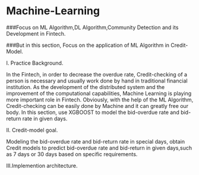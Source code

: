 # Machine-Learning
###Focus on ML Algorithm,DL Algorithm,Community Detection and its Development in Fintech.

###But in this section, Focus on the application of ML Algorithm in Credit-Model.

I. Practice Background.

  In the Fintech, in order to decrease the overdue rate, Credit-checking of a person is necessary and usually work done by hand in traditional financial institution. As the development of the distributed system and the improvement of the computational capabilities, Machine Learning is playing more important role in Fintech. Obviously, with the help of the ML Algorithm, Credit-checking can be easily done by Machine and it can greatly free our body.
  In this section, use XGBOOST to model the bid-overdue rate and bid-return rate in given days. 
  
II. Credit-model goal.

  Modeling the bid-overdue rate and bid-return rate in special days, obtain Credit models to predict bid-overdue rate and bid-return in given days,such as 7 days or 30 days based on specific requirements.
  
III.Implemention architecture.


